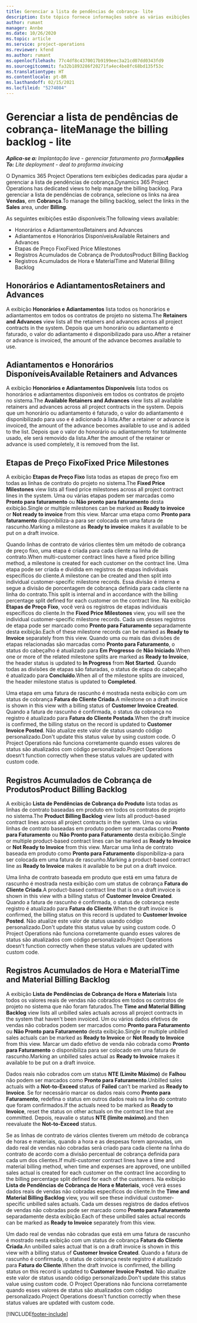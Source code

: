 ```yaml
---
title: Gerenciar a lista de pendências de cobrança- lite
description: Este tópico fornece informações sobre as várias exibições disponíveis para uso ao gerenciar a lista de pendências de cobrança.
author: rumant
manager: Annbe
ms.date: 10/26/2020
ms.topic: article
ms.service: project-operations
ms.reviewer: kfend
ms.author: rumant
ms.openlocfilehash: 77c4df8c4370017b9199eec3a21cd07dd0343fd9
ms.sourcegitcommit: fa32b1893286f20271fa4ec4be8fc68bd135f53c
ms.translationtype: HT
ms.contentlocale: pt-BR
ms.lasthandoff: 02/15/2021
ms.locfileid: "5274084"
---
```

# <a name="manage-the-billing-backlog---lite"></a><span data-ttu-id="7307f-103">Gerenciar a lista de pendências de cobrança- lite</span><span class="sxs-lookup"><span data-stu-id="7307f-103">Manage the billing backlog - lite</span></span>

<span data-ttu-id="7307f-104">_**Aplica-se a:** Implantação leve - gerenciar faturamento pro forma_</span><span class="sxs-lookup"><span data-stu-id="7307f-104">_**Applies To:** Lite deployment - deal to proforma invoicing_</span></span>

<span data-ttu-id="7307f-105">O Dynamics 365 Project Operations tem exibições dedicadas para ajudar a gerenciar a lista de pendências de cobrança.</span><span class="sxs-lookup"><span data-stu-id="7307f-105">Dynamics 365 Project Operations has dedicated views to help manage the billing backlog.</span></span> <span data-ttu-id="7307f-106">Para gerenciar a lista de pendências de cobrança, selecione os links na área **Vendas**, em **Cobrança**.</span><span class="sxs-lookup"><span data-stu-id="7307f-106">To manage the billing backlog, select the links in the **Sales** area, under **Billing**.</span></span> 

<span data-ttu-id="7307f-107">As seguintes exibições estão disponíveis:</span><span class="sxs-lookup"><span data-stu-id="7307f-107">The following views available:</span></span>

- <span data-ttu-id="7307f-108">Honorários e Adiantamentos</span><span class="sxs-lookup"><span data-stu-id="7307f-108">Retainers and Advances</span></span>
- <span data-ttu-id="7307f-109">Adiantamentos e Honorários Disponíveis</span><span class="sxs-lookup"><span data-stu-id="7307f-109">Available Retainers and Advances</span></span>
- <span data-ttu-id="7307f-110">Etapas de Preço Fixo</span><span class="sxs-lookup"><span data-stu-id="7307f-110">Fixed Price Milestones</span></span>
- <span data-ttu-id="7307f-111">Registros Acumulados de Cobrança de Produtos</span><span class="sxs-lookup"><span data-stu-id="7307f-111">Product Billing Backlog</span></span>
- <span data-ttu-id="7307f-112">Registros Acumulados de Hora e Material</span><span class="sxs-lookup"><span data-stu-id="7307f-112">Time and Material Billing Backlog</span></span>

## <a name="retainers-and-advances"></a><span data-ttu-id="7307f-113">Honorários e Adiantamentos</span><span class="sxs-lookup"><span data-stu-id="7307f-113">Retainers and Advances</span></span>

<span data-ttu-id="7307f-114">A exibição **Honorários e Adiantamentos** lista todos os honorários e adiantamentos em todos os contratos de projeto no sistema.</span><span class="sxs-lookup"><span data-stu-id="7307f-114">The **Retainers and Advances** view lists all the retainers and advances across all project contracts in the system.</span></span> <span data-ttu-id="7307f-115">Depois que um honorário ou adiantamento é faturado, o valor do adiantamento é disponibilizado para uso.</span><span class="sxs-lookup"><span data-stu-id="7307f-115">After a retainer or advance is invoiced, the amount of the advance becomes available to use.</span></span>

## <a name="available-retainers-and-advances"></a><span data-ttu-id="7307f-116">Adiantamentos e Honorários Disponíveis</span><span class="sxs-lookup"><span data-stu-id="7307f-116">Available Retainers and Advances</span></span>

<span data-ttu-id="7307f-117">A exibição **Honorários e Adiantamentos Disponíveis** lista todos os honorários e adiantamentos disponíveis em todos os contratos de projeto no sistema.</span><span class="sxs-lookup"><span data-stu-id="7307f-117">The **Available Retainers and Advances** view lists all available retainers and advances across all project contracts in the system.</span></span> <span data-ttu-id="7307f-118">Depois que um honorário ou adiantamento é faturado, o valor do adiantamento é disponibilizado para uso e é adicionado à lista.</span><span class="sxs-lookup"><span data-stu-id="7307f-118">After a retainer or advance is invoiced, the amount of the advance becomes available to use and is added to the list.</span></span> <span data-ttu-id="7307f-119">Depois que o valor do honorário ou adiantamento for totalmente usado, ele será removido da lista.</span><span class="sxs-lookup"><span data-stu-id="7307f-119">After the amount of the retainer or advance is used completely, it is removed from the list.</span></span>

## <a name="fixed-price-milestones"></a><span data-ttu-id="7307f-120">Etapas de Preço Fixo</span><span class="sxs-lookup"><span data-stu-id="7307f-120">Fixed Price Milestones</span></span>

<span data-ttu-id="7307f-121">A exibição **Etapas de Preço Fixo** lista todas as etapas de preço fixo em todas as linhas de contrato do projeto no sistema.</span><span class="sxs-lookup"><span data-stu-id="7307f-121">The **Fixed Price Milestones** view lists all fixed price milestones across all project contract lines in the system.</span></span> <span data-ttu-id="7307f-122">Uma ou várias etapas podem ser marcadas como **Pronto para faturamento** ou **Não pronto para faturamento** desta exibição.</span><span class="sxs-lookup"><span data-stu-id="7307f-122">Single or multiple milestones can be marked as **Ready to invoice** or **Not ready to invoice** from this view.</span></span> <span data-ttu-id="7307f-123">Marcar uma etapa como **Pronto para faturamento** disponibiliza-a para ser colocada em uma fatura de rascunho.</span><span class="sxs-lookup"><span data-stu-id="7307f-123">Marking a milestone as **Ready to invoice** makes it available to be put on a draft invoice.</span></span>

<span data-ttu-id="7307f-124">Quando linhas de contrato de vários clientes têm um método de cobrança de preço fixo, uma etapa é criada para cada cliente na linha de contrato.</span><span class="sxs-lookup"><span data-stu-id="7307f-124">When multi-customer contract lines have a fixed price billing method, a milestone is created for each customer on the contract line.</span></span> <span data-ttu-id="7307f-125">Uma etapa pode ser criada e dividida em registros de etapas individuais específicos do cliente.</span><span class="sxs-lookup"><span data-stu-id="7307f-125">A milestone can be created and then split into individual customer-specific milestone records.</span></span> <span data-ttu-id="7307f-126">Essa divisão é interna e segue a divisão de porcentagem de cobrança definida para cada cliente na linha do contrato.</span><span class="sxs-lookup"><span data-stu-id="7307f-126">This split is internal and in accordance with the billing percentage split defined for each customer on the contract line.</span></span> <span data-ttu-id="7307f-127">Na exibição **Etapas de Preço Fixo**, você verá os registros de etapas individuais específicos do cliente.</span><span class="sxs-lookup"><span data-stu-id="7307f-127">In the **Fixed Price Milestones** view, you will see the individual customer-specific milestone records.</span></span> <span data-ttu-id="7307f-128">Cada um desses registros de etapa pode ser marcado como **Pronto para Faturamento** separadamente desta exibição.</span><span class="sxs-lookup"><span data-stu-id="7307f-128">Each of these milestone records can be marked as **Ready to Invoice** separately from this view.</span></span> <span data-ttu-id="7307f-129">Quando uma ou mais das divisões de etapas relacionadas são marcadas como **Pronto para Faturamento**, o status do cabeçalho é atualizado para **Em Progresso** de **Não Iniciado**.</span><span class="sxs-lookup"><span data-stu-id="7307f-129">When one or more of the related milestone splits are marked as **Ready to Invoice**, the header status is updated to **In Progress** from **Not Started**.</span></span> <span data-ttu-id="7307f-130">Quando todas as divisões de etapas são faturadas, o status de etapa do cabeçalho é atualizado para **Concluído**.</span><span class="sxs-lookup"><span data-stu-id="7307f-130">When all of the milestone splits are invoiced, the header milestone status is updated to **Completed**.</span></span>

<span data-ttu-id="7307f-131">Uma etapa em uma fatura de rascunho é mostrada nesta exibição com um status de cobrança **Fatura do Cliente Criada**.</span><span class="sxs-lookup"><span data-stu-id="7307f-131">A milestone on a draft invoice is shown in this view with a billing status of **Customer Invoice Created**.</span></span> <span data-ttu-id="7307f-132">Quando a fatura de rascunho é confirmada, o status da cobrança no registro é atualizado para **Fatura do Cliente Postada**.</span><span class="sxs-lookup"><span data-stu-id="7307f-132">When the draft invoice is confirmed, the billing status on the record is updated to **Customer Invoice Posted**.</span></span> <span data-ttu-id="7307f-133">Não atualize este valor de status usando código personalizado.</span><span class="sxs-lookup"><span data-stu-id="7307f-133">Don't update this status value by using custom code.</span></span> <span data-ttu-id="7307f-134">O Project Operations não funciona corretamente quando esses valores de status são atualizados com código personalizado.</span><span class="sxs-lookup"><span data-stu-id="7307f-134">Project Operations doesn't function correctly when these status values are updated with custom code.</span></span>

## <a name="product-billing-backlog"></a><span data-ttu-id="7307f-135">Registros Acumulados de Cobrança de Produtos</span><span class="sxs-lookup"><span data-stu-id="7307f-135">Product Billing Backlog</span></span>

<span data-ttu-id="7307f-136">A exibição **Lista de Pendências de Cobrança do Produto** lista todas as linhas de contrato baseadas em produto em todos os contratos de projeto no sistema.</span><span class="sxs-lookup"><span data-stu-id="7307f-136">The **Product Billing Backlog** view lists all product-based contract lines across all project contracts in the system.</span></span> <span data-ttu-id="7307f-137">Uma ou várias linhas de contrato baseadas em produto podem ser marcadas como **Pronto para Faturamento** ou **Não Pronto para Faturamento** desta exibição.</span><span class="sxs-lookup"><span data-stu-id="7307f-137">Single or multiple product-based contract lines can be marked as **Ready to Invoice** or **Not Ready to Invoice** from this view.</span></span> <span data-ttu-id="7307f-138">Marcar uma linha de contrato baseada em produto como **Pronto para Faturamento** disponibiliza-a para ser colocada em uma fatura de rascunho.</span><span class="sxs-lookup"><span data-stu-id="7307f-138">Marking a product-based contract line as **Ready to Invoice** makes it available to be put on a draft invoice.</span></span>

<span data-ttu-id="7307f-139">Uma linha de contrato baseada em produto que está em uma fatura de rascunho é mostrada nesta exibição com um status de cobrança **Fatura do Cliente Criada**.</span><span class="sxs-lookup"><span data-stu-id="7307f-139">A product-based contract line that is on a draft invoice is shown in this view with a billing status of **Customer Invoice Created**.</span></span> <span data-ttu-id="7307f-140">Quando a fatura de rascunho é confirmada, o status de cobrança neste registro é atualizado para **Fatura do Cliente**.</span><span class="sxs-lookup"><span data-stu-id="7307f-140">When the draft invoice is confirmed, the billing status on this record is updated to **Customer Invoice Posted**.</span></span> <span data-ttu-id="7307f-141">Não atualize este valor de status usando código personalizado.</span><span class="sxs-lookup"><span data-stu-id="7307f-141">Don't update this status value by using custom code.</span></span> <span data-ttu-id="7307f-142">O Project Operations não funciona corretamente quando esses valores de status são atualizados com código personalizado.</span><span class="sxs-lookup"><span data-stu-id="7307f-142">Project Operations doesn't function correctly when these status values are updated with custom code.</span></span>

## <a name="time-and-material-billing-backlog"></a><span data-ttu-id="7307f-143">Registros Acumulados de Hora e Material</span><span class="sxs-lookup"><span data-stu-id="7307f-143">Time and Material Billing Backlog</span></span>

<span data-ttu-id="7307f-144">A exibição **Lista de Pendências de Cobrança de Hora e Materiais** lista todos os valores reais de vendas não cobrados em todos os contratos de projeto no sistema que não foram faturados.</span><span class="sxs-lookup"><span data-stu-id="7307f-144">The **Time and Material Billing Backlog** view lists all unbilled sales actuals across all project contracts in the system that haven't been invoiced.</span></span> <span data-ttu-id="7307f-145">Um ou vários dados efetivos de vendas não cobrados podem ser marcados como **Pronto para Faturamento** ou **Não Pronto para Faturamento** desta exibição.</span><span class="sxs-lookup"><span data-stu-id="7307f-145">Single or multiple unbilled sales actuals can be marked as **Ready to Invoice** or **Not Ready to Invoice** from this view.</span></span> <span data-ttu-id="7307f-146">Marcar um dado efetivo de venda não cobrada como **Pronto para Faturamento** o disponibiliza para ser colocado em uma fatura de rascunho.</span><span class="sxs-lookup"><span data-stu-id="7307f-146">Marking an unbilled sales actual as **Ready to Invoice** makes it available to be put on a draft invoice.</span></span>

<span data-ttu-id="7307f-147">Dados reais não cobrados com um status **NTE (Limite Máximo)** de **Falhou** não podem ser marcados como **Pronto para Faturamento**.</span><span class="sxs-lookup"><span data-stu-id="7307f-147">Unbilled sales actuals with a **Not-to-Exceed** status of **Failed** can't be marked as **Ready to Invoice**.</span></span> <span data-ttu-id="7307f-148">Se for necessário marcar os dados reais como **Pronto para Faturamento**, redefina o status em outros dados reais na linha do contrato que foram confirmados.</span><span class="sxs-lookup"><span data-stu-id="7307f-148">If the actuals need to be marked as **Ready to Invoice**, reset the status on other actuals on the contract line that are committed.</span></span> <span data-ttu-id="7307f-149">Depois, reavalie o status **NTE (limite máximo)**.</span><span class="sxs-lookup"><span data-stu-id="7307f-149">and then reevaluate the **Not-to-Exceed** status.</span></span>

<span data-ttu-id="7307f-150">Se as linhas de contrato de vários clientes tiverem um método de cobrança de horas e materiais, quando a hora e as despesas forem aprovadas, um dado real de vendas não cobradas será criado para cada cliente na linha do contrato de acordo com a divisão percentual de cobrança definida para cada um dos clientes.</span><span class="sxs-lookup"><span data-stu-id="7307f-150">If multi-customer contract lines have a time and material billing method, when time and expenses are approved, one unbilled sales actual is created for each customer on the contract line according to the billing percentage split defined for each of the customers.</span></span> <span data-ttu-id="7307f-151">Na exibição **Lista de Pendências de Cobrança de Hora e Materiais**, você verá esses dados reais de vendas não cobradas específicos do cliente.</span><span class="sxs-lookup"><span data-stu-id="7307f-151">In the **Time and Material Billing Backlog** view, you will see these individual customer-specific unbilled sales actuals.</span></span> <span data-ttu-id="7307f-152">Cada um desses registros de dados efetivos de vendas não cobradas pode ser marcado como **Pronto para Faturamento** separadamente desta exibição.</span><span class="sxs-lookup"><span data-stu-id="7307f-152">Each of these unbilled sales actual records can be marked as **Ready to Invoice** separately from this view.</span></span>

<span data-ttu-id="7307f-153">Um dado real de vendas não cobradas que está em uma fatura de rascunho é mostrado nesta exibição com um status de cobrança **Fatura do Cliente Criada**.</span><span class="sxs-lookup"><span data-stu-id="7307f-153">An unbilled sales actual that is on a draft invoice is shown in this view with a billing status of **Customer Invoice Created**.</span></span> <span data-ttu-id="7307f-154">Quando a fatura de rascunho é confirmada, o status de cobrança neste registro é atualizado para **Fatura do Cliente**.</span><span class="sxs-lookup"><span data-stu-id="7307f-154">When the draft invoice is confirmed, the billing status on this record is updated to **Customer Invoice Posted**.</span></span> <span data-ttu-id="7307f-155">Não atualize este valor de status usando código personalizado.</span><span class="sxs-lookup"><span data-stu-id="7307f-155">Don't update this status value using custom code.</span></span> <span data-ttu-id="7307f-156">O Project Operations não funciona corretamente quando esses valores de status são atualizados com código personalizado.</span><span class="sxs-lookup"><span data-stu-id="7307f-156">Project Operations doesn't function correctly when these status values are updated with custom code.</span></span>


[!INCLUDE[footer-include](../../includes/footer-banner.md)]